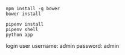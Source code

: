 
```
npm install -g bower
bower install
```

```
pipenv install 
pipenv shell
python app
```

login user
username: admin
password: admin
